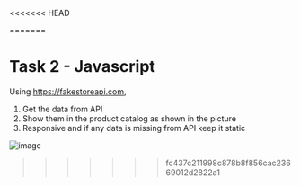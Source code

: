 <<<<<<< HEAD

=======
# Task 2 - Javascript

Using https://fakestoreapi.com, 

1. Get the data from API
2. Show them in the product catalog as shown in the picture
3. Responsive and if any data is missing from API keep it static

![image](https://github.com/sampath99999/Codeschool-3.0-Batch-2/assets/112122835/c9db326c-6eaf-4881-b954-221552cafb2c)
>>>>>>> fc437c211998c878b8f856cac23669012d2822a1
